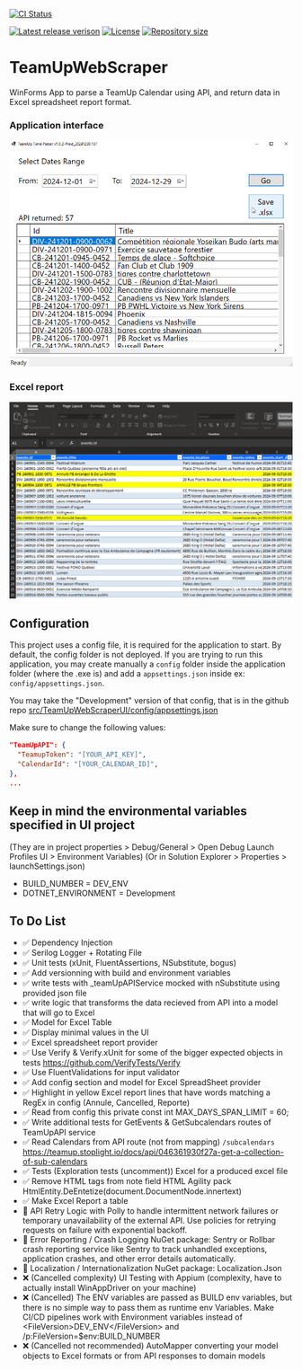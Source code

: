 ﻿[![CI Status](https://github.com/Habilya/TeamUpWebScraper/actions/workflows/dotnet-desktop.yml/badge.svg?branch=main)](https://github.com/Habilya/TeamUpWebScraper/actions/workflows/dotnet-desktop.yml?query=branch%3Amain)

[![Latest release verison](https://img.shields.io/github/v/release/Habilya/TeamUpWebScraper)](https://github.com/Habilya/TeamUpWebScraper/releases)
[![License](https://img.shields.io/github/license/Habilya/TeamUpWebScraper)](https://github.com/Habilya/TeamUpWebScraper/blob/main/LICENSE)
[![Repository size](https://img.shields.io/github/repo-size/Habilya/TeamUpWebScraper)](https://github.com/Habilya/TeamUpWebScraper)


# TeamUpWebScraper

WinForms App to parse a TeamUp Calendar using API,
and return data in Excel spreadsheet report format.

### Application interface
![Main dashboard screen featuring all the controls](screenshots/Winform1.png)
### Excel report
![screenshot of Excel report file](screenshots/ExcelReport.png)

## Configuration
This project uses a config file, it is required for the application to start.
By default, the config folder is not deployed. If you are trying to run this application,
you may create manually a `config` folder inside the application folder (where the .exe is)
and add a `appsettings.json` inside ex: `config/appsettings.json`.

You may take the "Development" version of that config, that is in the github repo
[src/TeamUpWebScraperUI/config/appsettings.json](./src/TeamUpWebScraperUI/config/appsettings.json)

Make sure to change the following values:
```json
"TeamUpAPI": {
  "TeamupToken": "[YOUR_API_KEY]",
  "CalendarId": "[YOUR_CALENDAR_ID]",
},
...
```

## Keep in mind the environmental variables specified in UI project
(They are in project properties > Debug/General > Open Debug Launch Profiles UI > Environment Variables)
(Or in Solution Explorer > Properties > launchSettings.json)
* BUILD_NUMBER = DEV_ENV
* DOTNET_ENVIRONMENT = Development


## To Do List

- ✅ Dependency Injection
- ✅ Serilog Logger + Rotating File
- ✅ Unit tests (xUnit, FluentAssertions, NSubstitute, bogus)
- ✅ Add versionning with build and environment variables
- ✅ write tests with _teamUpAPIService mocked with nSubstitute using provided json file
- ✅ write logic that transforms the data recieved from API into a model that will go to Excel
- ✅ Model for Excel Table
- ✅ Display minimal values in the UI
- ✅ Excel spreadsheet report provider
- ✅ Use Verify & Verify.xUnit for some of the bigger expected objects in tests https://github.com/VerifyTests/Verify
- ✅ Use FluentValidations for input validator
- ✅ Add config section and model for Excel SpreadSheet provider
- ✅ Highlight in yellow Excel report lines that have words matching a RegEx in config (Annule, Cancelled, Reporte)
- ✅ Read from config this private const int MAX_DAYS_SPAN_LIMIT = 60;
- ✅ Write additional tests for GetEvents & GetSubcalendars routes of TeamUpAPI service
- ✅ Read Calendars from API route (not from mapping)  `/subcalendars` https://teamup.stoplight.io/docs/api/046361930f27a-get-a-collection-of-sub-calendars
- ✅ Tests (Exploration tests (uncomment)) Excel for a produced excel file
- ✅ Remove HTML tags from note field HTML Agility pack  HtmlEntity.DeEntetize(document.DocumentNode.innertext)
- ✅ Make Excel Report a table
- 🔲 API Retry Logic with Polly to handle intermittent network failures or temporary unavailability of the external API. Use policies for retrying requests on failure with exponential backoff.
- 🔲 Error Reporting / Crash Logging NuGet package: Sentry or Rollbar crash reporting service like Sentry to track unhandled exceptions, application crashes, and other error details automatically.
- 🔲 Localization / Internationalization  NuGet package: Localization.Json 
- ❌ (Cancelled complexity) UI Testing with Appium (complexity, have to actually install WinAppDriver on your machine)
- ❌ (Cancelled) The ENV variables are passed as BUILD env variables, but there is no simple way to pass them as runtime env Variables. Make CI/CD pipelines work with Environment variables instead of \<FileVersion>DEV_ENV\</FileVersion>  and /p:FileVersion=$env:BUILD_NUMBER
- ❌ (Cancelled not recommended) AutoMapper converting your model objects to Excel formats or from API responses to domain models

